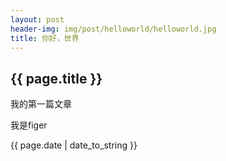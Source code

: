 ```yaml
---
layout: post
header-img: img/post/helloworld/helloworld.jpg
title: 你好，世界
---
```

<h2>{{ page.title }}</h2>
<p>我的第一篇文章</p>
<p>我是figer</p>
<p>{{ page.date | date_to_string }}</p>